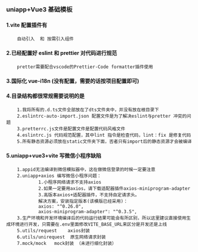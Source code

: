 ### uniapp+Vue3 基础模板

#### 1.vite 配置插件有

        自动引入  和 按需引入组件

#### 2.已经配置好 eslint 和 prettier 对代码进行规范

        pretter需要配合vscode的Prettier-Code formatter插件使用

#### 3.国际化 vue-i18n (没有配置，需要的话按项目配置即可)

#### 4.目录结构都很常规需要说明的是

        1.我将所有的.d.ts文件全部放在了dts文件夹中，并没有放在根目录下
        2.eslintrc-auto-import.json 配置文件是为了解决eslint与pretter 冲突的问题
        3.pretterrc.js文件是配置文件是配置代码风格文件
        4.eslintrc.js 代码规范配置，其中lint 指令是检查代码，lint：fix 是修复代码
        5.所有静态资源必须放在static文件夹下面，否者只有import后的静态资源才会被编译
        
#### 5.uniapp+vue3+vite 写微信小程序缺陷
        1.appid无法编译到微信模拟器中，这在做微信登录的时候一定要注意
        2.uniapp+axios 编写微信小程序问题：
                1.小程序网络请求不支持axios
                2.如果一定要用axios，请下载适配器插件axios-miniprogram-adapter
                3.高版本axios+适配器插件，不支持自定请求头。
                解决方案，安装指定版本(该模版已经采用)：
                axios: "^0.26.0",
                axios-miniprogram-adapter": "^0.3.5",
        3.生产环境和开发环境编译后的代码运行结果可能会有所区别，所以这里建议直接使用生成环境进行开发，只需要在.env里面修改VITE_BASE_URL来区分是开发还是上线
        5.utils/request    axios封装
        6.utils/unirequest  原生网络请求封装
        7.mock/mock   mock封装 （未进行细化封装）

